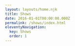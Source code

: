 ```yaml
---
layout: layouts/home.njk
title: Shows
date: 2016-01-01T00:00:00.000Z
permalink: /shows/index.html
eleventyNavigation:
  key: Shows
  order: 1
---
```

<script charset="utf-8" src="https://widget.bandsintown.com/main.min.js"></script><a class="bit-widget-initializer" data-artist-name="alexia avina" data-display-local-dates="false" data-display-past-dates="true" data-auto-style="false" data-text-color="#524849" data-link-color="#B1B4C3" data-background-color="rgba(0,0,0,0)" data-display-limit="15" data-display-start-time="false" data-link-text-color="#FFFFFF" data-display-lineup="false" data-display-play-my-city="true" data-separator-color="rgba(255, 255, 255, 0.5)"></a>